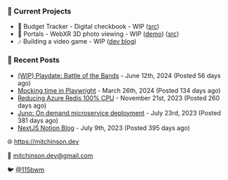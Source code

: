 ### 📌 Current Projects
- 💸 Budget Tracker - Digital checkbook - WIP ([src](https://github.com/bmitchinson/budget-entry))
- 📸 Portals - WebXR 3D photo viewing - WIP ([demo](https://portals.mitchinson.dev/)) ([src](https://github.com/bmitchinson/vr-jpg-viewer-webxr))
- 🎶 Building a video game - WIP ([dev blog](https://blog.mitchinson.dev/playdate-dev-one))

### 📝 Recent Posts

- [(WIP) Playdate: Battle of the Bands](https://blog.mitchinson.dev/playdate-dev-one) - June 12th, 2024 (Posted 56 days ago)
- [Mocking time in Playwright](https://blog.mitchinson.dev/playwright-mock-time) - March 26th, 2024 (Posted 134 days ago)
- [Reducing Azure Redis 100% CPU](https://blog.mitchinson.dev/redis-cpu) - November 21st, 2023 (Posted 260 days ago)
- [Juno: On demand microservice deployment](https://blog.mitchinson.dev/juno) - July 23rd, 2023 (Posted 381 days ago)
- [NextJS Notion Blog](https://blog.mitchinson.dev/blog-2023) - July 9th, 2023 (Posted 395 days ago)

🌐 https://mitchinson.dev

💌 mitchinson.dev@gmail.com

🐦 [@115bwm](https://twitter.com/115bwm)